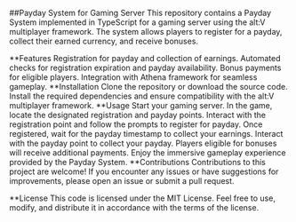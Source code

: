 ##Payday System for Gaming Server
This repository contains a Payday System implemented in TypeScript for a gaming server using the alt:V multiplayer framework. The system allows players to register for a payday, collect their earned currency, and receive bonuses.

**Features
Registration for payday and collection of earnings.
Automated checks for registration expiration and payday availability.
Bonus payments for eligible players.
Integration with Athena framework for seamless gameplay.
**Installation
Clone the repository or download the source code.
Install the required dependencies and ensure compatibility with the alt:V multiplayer framework.
**Usage
Start your gaming server.
In the game, locate the designated registration and payday points.
Interact with the registration point and follow the prompts to register for payday.
Once registered, wait for the payday timestamp to collect your earnings.
Interact with the payday point to collect your payday.
Players eligible for bonuses will receive additional payments.
Enjoy the immersive gameplay experience provided by the Payday System.
**Contributions
Contributions to this project are welcome! If you encounter any issues or have suggestions for improvements, please open an issue or submit a pull request.

**License
This code is licensed under the MIT License. Feel free to use, modify, and distribute it in accordance with the terms of the license.
